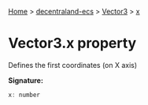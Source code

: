 [Home](./index) &gt; [decentraland-ecs](./decentraland-ecs.md) &gt; [Vector3](./decentraland-ecs.vector3.md) &gt; [x](./decentraland-ecs.vector3.x.md)

# Vector3.x property

Defines the first coordinates (on X axis)

**Signature:**
```javascript
x: number
```
